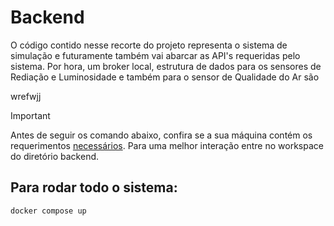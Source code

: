 # Backend

O código contido nesse recorte do projeto representa o sistema de simulação e futuramente também vai abarcar as API's requeridas pelo sistema. Por hora, um broker local, estrutura de dados para os sensores de Rediação e Luminosidade e também para o sensor de Qualidade do Ar são  

wrefwjj

> [!IMPORTANT]
> Antes de seguir os comando abaixo, confira se a sua máquina contém os requerimentos [necessários](https://docs.docker.com/desktop/install/ubuntu/). Para uma melhor interação entre no workspace do diretório backend.

## Para rodar todo o sistema:

```bash
docker compose up
```